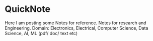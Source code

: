 # QuickNote
Here I am posting some Notes for reference. Notes for research and Engineering. Domain: Electronics, Electrical, Computer Science, Data Science, AI, ML (pdf/ doc/ text etc)
